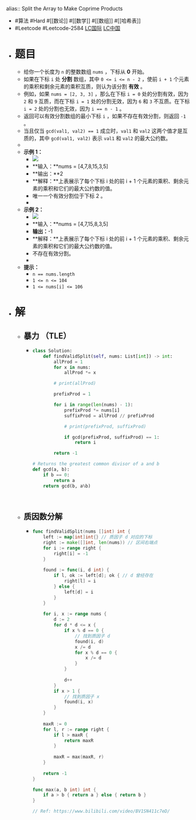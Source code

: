 alias:: Split the Array to Make Coprime Products
- #算法 #Hard #[[数论]] #[[数学]] #[[数组]] #[[哈希表]]
- #Leetcode #Leetcode-2584 [LC国际](https://leetcode.com/problems/split-the-array-to-make-coprime-products/) [LC中国](https://leetcode.cn/problems/split-the-array-to-make-coprime-products/)
- # 题目
	- 给你一个长度为 `n` 的整数数组 `nums` ，下标从 **0** 开始。
	- 如果在下标 `i` 处 **分割** 数组，其中 `0 <= i <= n - 2` ，使前 `i + 1` 个元素的乘积和剩余元素的乘积互质，则认为该分割 **有效** 。
	- 例如，如果 `nums = [2, 3, 3]` ，那么在下标 `i = 0` 处的分割有效，因为 `2` 和 `9` 互质，而在下标 `i = 1` 处的分割无效，因为 `6` 和 `3` 不互质。在下标 `i = 2` 处的分割也无效，因为 `i == n - 1` 。
	- 返回可以有效分割数组的最小下标 `i` ，如果不存在有效分割，则返回 `-1` 。
	- 当且仅当 `gcd(val1, val2) == 1` 成立时，`val1` 和 `val2` 这两个值才是互质的，其中 `gcd(val1, val2)` 表示 `val1` 和 `val2` 的最大公约数。
	-
	- **示例 1：**
		- ![](https://assets.leetcode.com/uploads/2022/12/14/second.PNG)
		- **输入：**nums = [4,7,8,15,3,5]
		- **输出：**2
		- **解释：**上表展示了每个下标 i 处的前 i + 1 个元素的乘积、剩余元素的乘积和它们的最大公约数的值。
		- 唯一一个有效分割位于下标 2 。
		-
	- **示例 2：**
		- ![](https://assets.leetcode.com/uploads/2022/12/14/capture.PNG)
		- **输入：**nums = [4,7,15,8,3,5]
		- **输出：**-1
		- **解释：**上表展示了每个下标 i 处的前 i + 1 个元素的乘积、剩余元素的乘积和它们的最大公约数的值。
		- 不存在有效分割。
		-
	- **提示：**
		- `n == nums.length`
		- `1 <= n <= 104`
		- `1 <= nums[i] <= 106`
- # 解
	- ## 暴力 （TLE）
		- ```python
		  class Solution:
		      def findValidSplit(self, nums: List[int]) -> int:
		          allProd = 1
		          for x in nums:
		              allProd *= x
		  
		          # print(allProd)
		  
		          prefixProd = 1
		  
		          for i in range(len(nums) - 1):
		              prefixProd *= nums[i]
		              suffixProd = allProd // prefixProd
		  
		              # print(prefixProd, suffixProd)
		  
		              if gcd(prefixProd, suffixProd) == 1:
		                  return i
		  
		          return -1
		  
		  # Returns the greatest common divisor of a and b
		  def gcd(a, b):
		      if b == 0:
		          return a
		      return gcd(b, a%b)
		  
		          
		  ```
	- ## 质因数分解
		- ```go
		  func findValidSplit(nums []int) int {
		      left := map[int]int{} // 质因子 d 对应的下标
		      right := make([]int, len(nums)) // 区间右端点
		      for i := range right {
		          right[i] = -1
		      }
		      
		      found := func(i, d int) {
		          if l, ok := left[d]; ok { // d 曾经存在
		              right[l] = i
		          } else {
		              left[d] = i
		          }
		      }
		      
		      for i, x := range nums {
		          d := 2
		          for d * d <= x {
		              if x % d == 0 {
		                  // 找到质因子 d
		                  found(i, d)
		                  x /= d
		                  for x % d == 0 {
		                      x /= d
		                  }
		              }
		              
		              d++
		          }
		          if x > 1 {
		              // 找到质因子 x
		              found(i, x)
		          }
		      }
		      
		      maxR := 0
		      for l, r := range right {
		          if l > maxR {
		              return maxR
		          }
		          
		          maxR = max(maxR, r)
		      }
		      
		      return -1
		  }
		  
		  func max(a, b int) int {
		      if a > b { return a } else { return b }
		  }
		  
		  // Ref: https://www.bilibili.com/video/BV1SN411c7eD/
		  ```